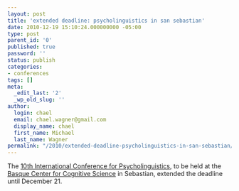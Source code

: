```yaml
---
layout: post
title: 'extended deadline: psycholinguistics in san sebastian'
date: 2010-12-19 15:10:24.000000000 -05:00
type: post
parent_id: '0'
published: true
password: ''
status: publish
categories:
- conferences
tags: []
meta:
  _edit_last: '2'
  _wp_old_slug: ''
author:
  login: chael
  email: chael.wagner@gmail.com
  display_name: chael
  first_name: Michael
  last_name: Wagner
permalink: "/2010/extended-deadline-psycholinguistics-in-san-sebastian/"
---
```

The [10th International Conference for Psycholinguistics](http://www.bcbl.eu/events/psycholinguistics/), to be held at the [Basque Center for Cognitive Science](http://www.bcbl.eu/) in Sebastian, extended the deadline until December 21.

